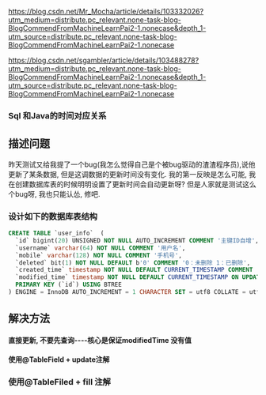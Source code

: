 https://blog.csdn.net/Mr_Mocha/article/details/103332026?utm_medium=distribute.pc_relevant.none-task-blog-BlogCommendFromMachineLearnPai2-1.nonecase&depth_1-utm_source=distribute.pc_relevant.none-task-blog-BlogCommendFromMachineLearnPai2-1.nonecase


https://blog.csdn.net/sgambler/article/details/103488278?utm_medium=distribute.pc_relevant.none-task-blog-BlogCommendFromMachineLearnPai2-1.nonecase&depth_1-utm_source=distribute.pc_relevant.none-task-blog-BlogCommendFromMachineLearnPai2-1.nonecase

### Sql 和Java的时间对应关系

## 描述问题
昨天测试又给我提了一个bug(我怎么觉得自己是个被bug驱动的渣渣程序员),说他更新了某条数据, 但是这调数据的更新时间没有变化. 我的第一反映是怎么可能,
我在创建数据库表的时候明明设置了更新时间会自动更新呀? 但是人家就是测试这么个bug呀, 我也只能认怂, 修吧. 

### 设计如下的数据库表结构
```sql
CREATE TABLE `user_info`  (
  `id` bigint(20) UNSIGNED NOT NULL AUTO_INCREMENT COMMENT '主键ID自增',
  `username` varchar(64) NOT NULL COMMENT '用户名',       
  `mobile` varchar(128) NOT NULL COMMENT '手机号',
  `deleted` bit(1) NOT NULL DEFAULT b'0' COMMENT '0：未删除 1：已删除',
  `created_time` timestamp NOT NULL DEFAULT CURRENT_TIMESTAMP COMMENT '创建时间',
  `modified_time` timestamp NOT NULL DEFAULT CURRENT_TIMESTAMP ON UPDATE CURRENT_TIMESTAMP COMMENT '修改时间',
  PRIMARY KEY (`id`) USING BTREE
) ENGINE = InnoDB AUTO_INCREMENT = 1 CHARACTER SET = utf8 COLLATE = utf8_bin COMMENT = '用户信息表' ROW_FORMAT = Dynamic;
```

## 解决方法
#### 直接更新, 不要先查询----核心是保证modifiedTime 没有值

#### 使用@TableField + update注解

### 使用@TableFiled + fill 注解


